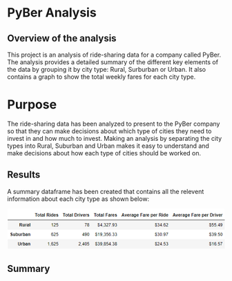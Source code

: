 # PyBer Analysis

## Overview of the analysis

This project is an analysis of ride-sharing data for a company called PyBer. The analysis provides a detailed summary of the different key elements of the data by grouping it by city type: Rural, Surburban or Urban. It also contains a graph to show the total weekly fares for each city type.

# Purpose

The ride-sharing data has been analyzed to present to the PyBer company so that they can make decisions about which type of cities they need to invest in and how much to invest. Making an analysis by separating the city types into Rural, Suburban and Urban makes it easy to understand and make decisions about how each type of cities should be worked on.

## Results

A summary dataframe has been created that contains all the relevent information about each city type as shown below:

![PyBer Summary](https://github.com/Zarif601/PyBer_Analysis/blob/main/Resources/PyBer_summary.png)

## Summary
